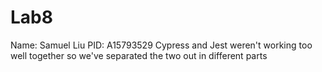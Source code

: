 # Lab8
Name: Samuel Liu
PID: A15793529
Cypress and Jest weren't working too well together
so we've separated the two out in different parts
